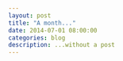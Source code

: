 ```yaml
---
layout: post
title: "A month..."
date: 2014-07-01 08:00:00
categories: blog
description: ...without a post
---
```


